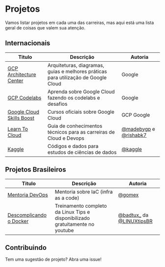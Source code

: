 # Projetos

Vamos listar projetos em cada uma das carreiras, mas aqui está uma lista geral de coisas que valem sua atenção.

## Internacionais

| Titulo                                                            | Descrição                                                                          | Autoria                                                                                         |
| ----------------------------------------------------------------- | ---------------------------------------------------------------------------------- | ----------------------------------------------------------------------------------------------- |
| [GCP Architecture Center](https://cloud.google.com/architecture)  | Arquiteturas, diagramas, guias e melhores práticas para utilização de Google Cloud | Google                                                                                          |
| [GCP Codelabs](https://codelabs.developers.google.com/cloud)      | Aprenda sobre Google Cloud fazendo os codelabs e desafios                          | Google                                                                                          |
| [Google Cloud Skills Boost](https://www.cloudskillsboost.google/) | Cursos oficiais sobre Google Cloud                                                 | GCP                                                                                      Google |
| [Learn To Cloud](https://learntocloud.guide/)                     | Guia de conhecimentos técnicos para as carreiras de Cloud e Devops                 | [@madebygp](https://twitter.com/madebygps/) e [@rishabk7](https://twitter.com/rishabk7)         |
| [Kaggle](https://www.kaggle.com/)                     | Códigos e dados para estudos de ciências de dados               | [@kaggle](https://twitter.com/kaggle/) |


## Projetos Brasileiros

| Titulo                                                                                                                              | Descrição                                                                     | Autoria                                                                                    |
| ----------------------------------------------------------------------------------------------------------------------------------- | ----------------------------------------------------------------------------- | ------------------------------------------------------------------------------------------ |
| [Mentoria DevOps](https://mentoriadevops.io/)                                                                                       | Mentoria sobre IaC (infra as a code)                                          | [@gomex](https://twitter.com/gomex)                                                        |
| [Descomplicando o Docker](https://www.youtube.com/watch?v=Wm99C_f7Kxw&list=PLf-O3X2-mxDn1VpyU2q3fuI6YYeIWp5rR&ab_channel=LINUXtips) | Treinamento completo da Linux Tips e disponibilizado gratuitamente no youtube | [@badtux_](https://twitter.com/badtux_) da [@LINUXtipsBR](https://twitter.com/LINUXtipsBR) |

## Contribuindo

Tem uma sugestão de projeto? Abra uma issue!
